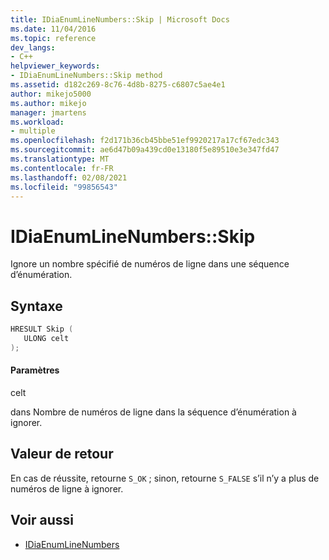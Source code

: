 ```yaml
---
title: IDiaEnumLineNumbers::Skip | Microsoft Docs
ms.date: 11/04/2016
ms.topic: reference
dev_langs:
- C++
helpviewer_keywords:
- IDiaEnumLineNumbers::Skip method
ms.assetid: d182c269-8c76-4d8b-8275-c6807c5ae4e1
author: mikejo5000
ms.author: mikejo
manager: jmartens
ms.workload:
- multiple
ms.openlocfilehash: f2d171b36cb45bbe51ef9920217a17cf67edc343
ms.sourcegitcommit: ae6d47b09a439cd0e13180f5e89510e3e347fd47
ms.translationtype: MT
ms.contentlocale: fr-FR
ms.lasthandoff: 02/08/2021
ms.locfileid: "99856543"
---
```

# <a name="idiaenumlinenumbersskip"></a>IDiaEnumLineNumbers::Skip
Ignore un nombre spécifié de numéros de ligne dans une séquence d’énumération.

## <a name="syntax"></a>Syntaxe

```C++
HRESULT Skip ( 
   ULONG celt
);
```

#### <a name="parameters"></a>Paramètres
 celt

dans Nombre de numéros de ligne dans la séquence d’énumération à ignorer.

## <a name="return-value"></a>Valeur de retour
 En cas de réussite, retourne `S_OK` ; sinon, retourne `S_FALSE` s’il n’y a plus de numéros de ligne à ignorer.

## <a name="see-also"></a>Voir aussi
- [IDiaEnumLineNumbers](../../debugger/debug-interface-access/idiaenumlinenumbers.md)